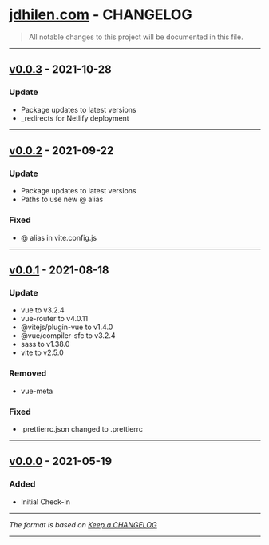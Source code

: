 # [jdhilen.com](https://github.com/jdhillen/jdhillen.com) - CHANGELOG

> All notable changes to this project will be documented in this file.

---

## [v0.0.3](https://github.com/jdhillen/jdhillen.com/releases/tag/0.0.1) - 2021-10-28

### Update

- Package updates to latest versions
- _redirects for Netlify deployment

---

## [v0.0.2](https://github.com/jdhillen/jdhillen.com/releases/tag/0.0.1) - 2021-09-22

### Update

- Package updates to latest versions
- Paths to use new @ alias

### Fixed

- @ alias in vite.config.js

---

## [v0.0.1](https://github.com/jdhillen/jdhillen.com/releases/tag/0.0.1) - 2021-08-18

### Update

- vue to v3.2.4
- vue-router to v4.0.11
- @vitejs/plugin-vue to v1.4.0
- @vue/compiler-sfc to v3.2.4
- sass to v1.38.0
- vite to v2.5.0

### Removed

- vue-meta

### Fixed

- .prettierrc.json changed to .prettierrc

---

## [v0.0.0](https://github.com/jdhillen/jdhillen.com/releases/tag/0.0.0) - 2021-05-19

### Added

- Initial Check-in

---

_The format is based on [Keep a CHANGELOG](http://keepachangelog.com)_

---

